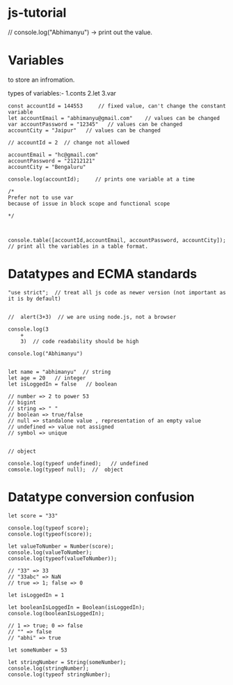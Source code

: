 # js-tutorial

// console.log("Abhimanyu") -> print out the value.

# Variables
to store an infromation.

types of variables:-
    1.conts
    2.let
    3.var

    const accountId = 144553     // fixed value, can't change the constant variable
    let accountEmail = "abhimanyu@gmail.com"    // values can be changed
    var accountPassword = "12345"   // values can be changed
    accountCity = "Jaipur"   // values can be changed

    // accountId = 2  // change not allowed 

    accountEmail = "hc@gmail.com"
    accountPassword = "21212121"
    accountCity = "Bengaluru"

    console.log(accountId);     // prints one variable at a time

    /*
    Prefer not to use var
    because of issue in block scope and functional scope

    */



    console.table([accountId,accountEmail, accountPassword, accountCity]);  // print all the variables in a table format.


# Datatypes and ECMA standards
    "use strict";  // treat all js code as newer version (not important as it is by default)


    //  alert(3+3)  // we are using node.js, not a browser

    console.log(3
        +
        3)  // code readability should be high

    console.log("Abhimanyu")


    let name = "abhimanyu"  // string
    let age = 20   // integer
    let isLoggedIn = false   // boolean

    // number => 2 to power 53
    // bigint 
    // string => " "
    // boolean => true/false
    // null => standalone value , representation of an empty value 
    // undefined => value not assigned 
    // symbol => unique 


    // object

    console.log(typeof undefined);   // undefined
    comsole.log(typeof null);  //  object 

# Datatype conversion confusion

    let score = "33"

    console.log(typeof score);
    console.log(typeof(score));

    let valueToNumber = Number(score);
    console.log(valueToNumber);
    console.log(typeof(valueToNumber));

    // "33" => 33
    // "33abc" => NaN
    // true => 1; false => 0

    let isLoggedIn = 1

    let booleanIsLoggedIn = Boolean(isLoggedIn);
    console.log(booleanIsLoggedIn);

    // 1 => true; 0 => false
    // "" => false
    // "abhi" => true

    let someNumber = 53

    let stringNumber = String(someNumber);
    console.log(stringNumber);
    console.log(typeof stringNumber);